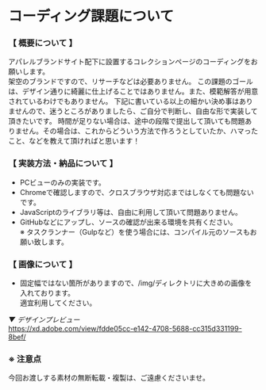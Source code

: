 # コーディング課題について

### 【 概要について 】
アパレルブランドサイト配下に設置するコレクションページのコーディングをお願いします。  
架空のブランドですので、リサーチなどは必要ありません。
この課題のゴールは、デザイン通りに綺麗に仕上げることではありません。また、模範解答が用意されているわけでもありません。
下記に書いている以上の細かい決め事はありませんので、迷うところがありましたら、ご自分で判断し、自由な形で実装して頂きたいです。
時間が足りない場合は、途中の段階で提出して頂いても問題ありません。その場合は、これからどういう方法で作ろうとしていたか、ハマったこと、などを教えて頂ければと思います！


### 【 実装方法・納品について 】
* PCビューのみの実装です。
* Chromeで確認しますので、クロスブラウザ対応まではしなくても問題ないです。
* JavaScriptのライブラリ等は、自由に利用して頂いて問題ありません。
* GitHubなどにアップし、ソースの確認が出来る環境を共有ください。  
※ タスクランナー（Gulpなど）を使う場合には、コンパイル元のソースもお願い致します。

### 【 画像について 】
* 固定幅ではない箇所がありますので、/img/ディレクトリに大きめの画像を入れております。  
適宜利用してください。

*▼ デザインプレビュー*  
https://xd.adobe.com/view/fdde05cc-e142-4708-5688-cc315d331199-8bef/


### ※ 注意点
今回お渡しする素材の無断転載・複製は、ご遠慮くださいませ。
